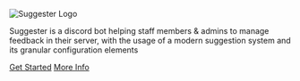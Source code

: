 ![Suggester Logo](https://cdn.discordapp.com/attachments/566351843282780181/769229116054175814/newsbanner_1.png)

Suggester is a discord bot helping staff members & admins to manage feedback in their server, with the usage of a modern suggestion system and its granular configuration elements

[Get Started](beginner-guide.md)
[More Info](README.md)




